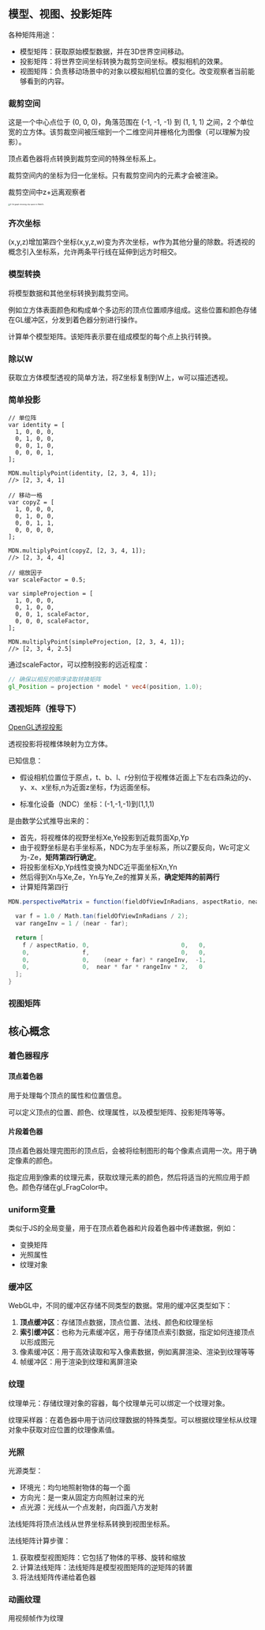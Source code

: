 ## 模型、视图、投影矩阵

各种矩阵用途：

- 模型矩阵：获取原始模型数据，并在3D世界空间移动。
- 投影矩阵：将世界空间坐标转换为裁剪空间坐标。模拟相机的效果。
- 视图矩阵：负责移动场景中的对象以模拟相机位置的变化。改变观察者当前能够看到的内容。

### 裁剪空间

这是一个中心点位于 (0, 0, 0)，角落范围在 (-1, -1, -1) 到 (1, 1, 1) 之间，2 个单位宽的立方体。该剪裁空间被压缩到一个二维空间并栅格化为图像（可以理解为投影）。

顶点着色器将点转换到裁剪空间的特殊坐标系上。

裁剪空间内的坐标为归一化坐标。只有裁剪空间内的元素才会被渲染。

裁剪空间中z+远离观察者

<img src="https://developer.mozilla.org/en-US/docs/Web/API/WebGL_API/WebGL_model_view_projection/clip_space_graph.svg" alt="A 3d graph showing clip space in WebGL." style="zoom: 25%;" />

### 齐次坐标

(x,y,z)增加第四个坐标(x,y,z,w)变为齐次坐标，w作为其他分量的除数。将透视的概念引入坐标系，允许两条平行线在延伸到远方时相交。

### 模型转换

将模型数据和其他坐标转换到裁剪空间。

例如立方体表面颜色和构成单个多边形的顶点位置顺序组成。这些位置和颜色存储在GL缓冲区，分发到着色器分别进行操作。

计算单个模型矩阵。该矩阵表示要在组成模型的每个点上执行转换。

### 除以W

获取立方体模型透视的简单方法，将Z坐标复制到W上，w可以描述透视。

### 简单投影

```
// 单位阵
var identity = [
  1, 0, 0, 0,
  0, 1, 0, 0,
  0, 0, 1, 0,
  0, 0, 0, 1,
];

MDN.multiplyPoint(identity, [2, 3, 4, 1]);
//> [2, 3, 4, 1]

// 移动一格
var copyZ = [
  1, 0, 0, 0,
  0, 1, 0, 0,
  0, 0, 1, 1,
  0, 0, 0, 0,
];

MDN.multiplyPoint(copyZ, [2, 3, 4, 1]);
//> [2, 3, 4, 4]

// 缩放因子
var scaleFactor = 0.5;

var simpleProjection = [
  1, 0, 0, 0,
  0, 1, 0, 0,
  0, 0, 1, scaleFactor,
  0, 0, 0, scaleFactor,
];

MDN.multiplyPoint(simpleProjection, [2, 3, 4, 1]);
//> [2, 3, 4, 2.5]
```

通过scaleFactor，可以控制投影的远近程度：

```GLSL
// 确保以相反的顺序读取转换矩阵
gl_Position = projection * model * vec4(position, 1.0);
```

### 透视矩阵（推导下）

[OpenGL透视投影](https://www.songho.ca/opengl/gl_projectionmatrix.html)

透视投影将视椎体映射为立方体。

已知信息：

- 假设相机位置位于原点，t、b、l、r分别位于视椎体近面上下左右四条边的y、y、x、x坐标,n为近面z坐标，f为远面坐标。

- 标准化设备（NDC）坐标：(-1,-1,-1)到(1,1,1)

是由数学公式推导出来的：

- 首先，将视椎体的视野坐标Xe,Ye投影到近裁剪面Xp,Yp
- 由于视野坐标是右手坐标系，NDC为左手坐标系，所以Z要反向，Wc可定义为-Ze，**矩阵第四行确定**。
- 将投影坐标Xp,Yp线性变换为NDC近平面坐标Xn,Yn
- 然后得到Xn与Xe,Ze，Yn与Ye,Ze的推算关系，**确定矩阵的前两行**
- 计算矩阵第四行

```GLSL
MDN.perspectiveMatrix = function(fieldOfViewInRadians, aspectRatio, near, far) {

  var f = 1.0 / Math.tan(fieldOfViewInRadians / 2);
  var rangeInv = 1 / (near - far);

  return [
    f / aspectRatio, 0,                          0,   0,
    0,               f,                          0,   0,
    0,               0,    (near + far) * rangeInv,  -1,
    0,               0,  near * far * rangeInv * 2,   0
  ];
}

```

### 视图矩阵

## 核心概念

### 着色器程序

#### 顶点着色器

用于处理每个顶点的属性和位置信息。

可以定义顶点的位置、颜色、纹理属性，以及模型矩阵、投影矩阵等等。

#### 片段着色器

顶点着色器处理完图形的顶点后，会被将绘制图形的每个像素点调用一次。用于确定像素的颜色。

指定应用到像素的纹理元素，获取纹理元素的颜色，然后将适当的光照应用于颜色。颜色存储在gl_FragColor中。

### uniform变量

类似于JS的全局变量，用于在顶点着色器和片段着色器中传递数据，例如：

- 变换矩阵
- 光照属性
- 纹理对象

### 缓冲区

WebGL中，不同的缓冲区存储不同类型的数据。常用的缓冲区类型如下：

1. **顶点缓冲区**：存储顶点数据，顶点位置、法线、颜色和纹理坐标
2. **索引缓冲区**：也称为元素缓冲区，用于存储顶点索引数据，指定如何连接顶点以形成图元
3. 像素缓冲区：用于高效读取和写入像素数据，例如离屏渲染、渲染到纹理等等
4. 帧缓冲区：用于渲染到纹理和离屏渲染

### 纹理

纹理单元：存储纹理对象的容器，每个纹理单元可以绑定一个纹理对象。

纹理采样器：在着色器中用于访问纹理数据的特殊类型。可以根据纹理坐标从纹理对象中获取对应位置的纹理像素值。

### 光照

光源类型：

- 环境光：均匀地照射物体的每一个面
- 方向光：是一束从固定方向照射过来的光
- 点光源：光线从一个点发射，向四面八方发射

法线矩阵将顶点法线从世界坐标系转换到视图坐标系。

法线矩阵计算步骤：

1. 获取模型视图矩阵：它包括了物体的平移、旋转和缩放
2. 计算法线矩阵：法线矩阵是模型视图矩阵的逆矩阵的转置
3. 将法线矩阵传递给着色器

### 动画纹理

用视频帧作为纹理
